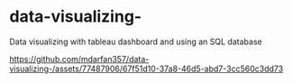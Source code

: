 # data-visualizing-
Data visualizing with tableau dashboard and using an SQL database 


https://github.com/mdarfan357/data-visualizing-/assets/77487906/67f51d10-37a8-46d5-abd7-3cc560c3dd73

